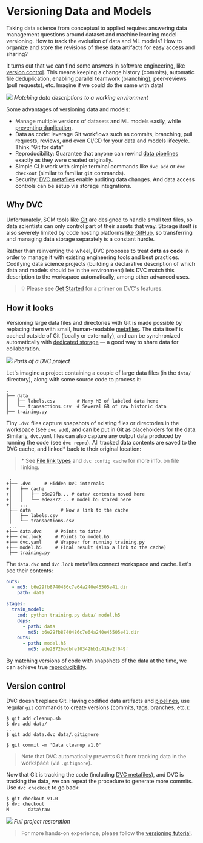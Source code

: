 # Versioning Data and Models

Taking data science from conceptual to applied requires answering data
management questions around dataset and machine learning model versioning. How
to track the evolution of data and ML models? How to organize and store the
revisions of these data artifacts for easy access and sharing?

It turns out that we can find some answers in software engineering, like
[version control](https://en.wikipedia.org/wiki/Version_control). This means
keeping a change history (commits), automatic file deduplication, enabling
parallel teamwork (branching), peer-reviews (pull requests), etc. Imagine if we
could do the same with data!

![](/img/data-as-code.png) _Matching data descriptions to a working environment_

Some advantages of versioning data and models:

- Manage multiple versions of datasets and ML models easily, while
  [preventing duplication](/doc/user-guide/large-dataset-optimization).
- Data as code: leverage Git workflows such as commits, branching, pull
  requests, reviews, and even CI/CD for your data and models lifecycle. Think
  "Git for data"
- Reproducibility: Guarantee that anyone can rewind
  [data pipelines](/doc/start/data-pipelines) exactly as they were created
  originally.
- Simple CLI: work with simple terminal commands like `dvc add` or
  `dvc checkout` (similar to familiar `git` commands).
- Security: [DVC metafiles](/doc/user-guide/dvc-files-and-directories) enable
  auditing data changes. And data access controls can be setup via storage
  integrations.

## Why DVC

Unfortunately, SCM tools like [Git](https://git-scm.com/) are designed to handle
small text files, so data scientists can only control part of their assets that
way. Storage itself is also severely limited by code hosting platforms
[like GitHub](https://docs.github.com/en/github/managing-large-files/what-is-my-disk-quota),
so transferring and managing data storage separately is a constant hurdle.

Rather than reinventing the wheel, DVC proposes to treat **data as code** in
order to manage it with existing engineering tools and best practices. Codifying
data science projects (building a declarative description of which data and
models should be in the environment) lets DVC match this description to the
<abbr>workspace</abbr> automatically, among other advanced uses.

> 💡 Please see [Get Started](/doc/start) for a primer on DVC's features.

## How it looks

Versioning large data files and directories with Git is made possible by
replacing them with small, human-readable
[metafiles](/doc/user-guide/dvc-files-and-directories). The data itself is
<abbr>cached</abbr> outside of Git (locally or externally), and can be
synchronized automatically with
[dedicated storage](/doc/use-cases/versioned-storage) — a good way to share data
for collaboration.

![](/img/404) _Parts of a DVC project_

Let's imagine a project containing a couple of large data files (in the `data/`
directory), along with some source code to process it:

```dvc
.
├── data
│   ├── labels.csv        # Many MB of labeled data here
│   └── transactions.csv  # Several GB of raw historic data
├── training.py
```

Tiny `.dvc` files capture snapshots of existing files or directories in the
<abbr>workspace</abbr> (see `dvc add`), and can be put in Git as placeholders
for the data. Similarly, `dvc.yaml` files can also capture any
<abbr>output</abbr> data produced by running the code (see `dvc repro`). All
tracked data contents are saved to the <abbr>DVC cache</abbr>, and linked\* back
to their original location:

> \* See
> [File link types](/doc/user-guide/large-dataset-optimization#file-link-types-for-the-dvc-cache)
> and `dvc config cache` for more info. on file linking.

```git
 .
+├── .dvc     # Hidden DVC internals
+│   ├── cache
+│   │   ├── b6e29fb... # data/ contents moved here
+│   │   └── ede2872... # model.h5 stored here
+│   ...
 ├── data           # Now a link to the cache
 │   ├── labels.csv
 │   └── transactions.csv
 ...
+├── data.dvc     # Points to data/
+├── dvc.lock     # Points to model.h5
+├── dvc.yaml     # Wrapper for running training.py
+├── model.h5     # Final result (also a link to the cache)
 ├── training.py
```

The `data.dvc` and `dvc.lock` metafiles connect workspace and cache. Let's see
their contents:

```yaml
outs:
  - md5: b6e29fb8740486c7e64a240e45505e41.dir
    path: data
```

```yaml
stages:
  train_model:
    cmd: python training.py data/ model.h5
    deps:
      - path: data
        md5: b6e29fb8740486c7e64a240e45505e41.dir
    outs:
      - path: model.h5
        md5: ede2872bedbfe10342bb1c416e2f049f
```

By matching versions of code with snapshots of the data at the time, we can
achieve true [reproducibility](/doc/start/data-pipelines).

## Version control

DVC doesn't replace Git. Having codified data <abbr>artifacts</abbr> and
[pipelines](/doc/start/data-pipelines), use regular `git` commands to create
versions (commits, tags, branches, etc.):

```dvc
$ git add cleanup.sh
$ dvc add data/
...
$ git add data.dvc data/.gitignore

$ git commit -m 'Data cleanup v1.0'
```

> Note that DVC automatically prevents Git from tracking data in the
> <abbr>workspace</abbr> (via `.gitignore`).

Now that Git is tracking the code (including
[DVC metafiles](/doc/user-guide/dvc-files-and-directories)), and DVC is tracking
the data, we can repeat the procedure to generate more commits. Use
`dvc checkout` to go back:

```dvc
$ git checkout v1.0
$ dvc checkout
M       data\raw
```

![](/img/versioning.png) _Full project restoration_

> For more hands-on experience, please follow the
> [versioning tutorial](/doc/use-cases/versioning-data-and-models/tutorial).
